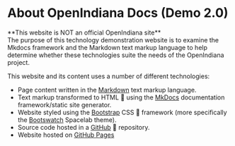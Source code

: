 # About OpenIndiana Docs (Demo 2.0)


<!-- NOTE: --> <i class="fa fa-info-circle fa-lg" aria-hidden="true"></i> **This website is NOT an official OpenIndiana site**
<div class="well">
The purpose of this technology demonstration website is to examine the Mkdocs framework and the Markdown text markup language to help determine whether these technologies suite the needs of the OpenIndiana project.
</div>

This website and its content uses a number of different technologies:

* Page content written in the [Markdown](https://daringfireball.net/projects/markdown/) text markup language.
* Text markup transformed to HTML &#xf13b; using the [MkDocs](http://www.mkdocs.org/) documentation framework/static site generator.
* Website styled using the [Bootstrap](http://getbootstrap.com/) CSS &#xf13c; framework (more specifically the [Bootswatch](https://bootswatch.com/) Spacelab theme).
* Source code hosted in a [GitHub](https://github.com/makruger/website-2.0) &#xf09b; repository.
* Website hosted on [GitHub Pages](https://pages.github.com/)

